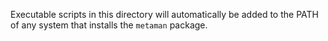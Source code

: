 Executable scripts in this directory will automatically be added to the PATH
of any system that installs the `metaman` package.

